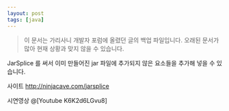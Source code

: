 ```yaml
---
layout: post
tags: [java]
---
```


> 이 문서는 가리사니 개발자 포럼에 올렸던 글의 백업 파일입니다.
오래된 문서가 많아 현재 상황과 맞지 않을 수 있습니다.


JarSplice 를 써서 이미 만들어진 jar 파일에 추가되지 않은 요소들을 추가해 넣을 수 있습니다.

사이트
http://ninjacave.com/jarsplice

시연영상
@[Youtube K6K2d6LGvu8]